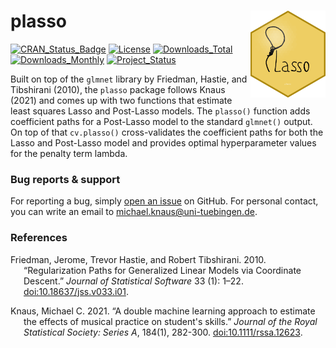 
# plasso <img src='docs/figures/plasso.png' align="right" height="139" />

<!-- badges: start -->

[![CRAN_Status_Badge](https://www.r-pkg.org/badges/version/plasso)](https://CRAN.R-project.org/package=plasso)
[![License](https://img.shields.io/badge/license-GPL--3-blue.svg)](https://www.gnu.org/licenses/gpl-3.0.en.html)
[![Downloads_Total](https://cranlogs.r-pkg.org/badges/grand-total/plasso)](https://CRAN.R-project.org/package=plasso)
[![Downloads_Monthly](https://cranlogs.r-pkg.org/badges/plasso)](https://CRAN.R-project.org/package=plasso)
[![Project_Status](https://www.repostatus.org/badges/latest/active.svg)](https://www.repostatus.org/#active)
<!-- badges: end -->

Built on top of the `glmnet` library by Friedman, Hastie, and Tibshirani
(2010), the `plasso` package follows Knaus (2021) and comes up with two
functions that estimate least squares Lasso and Post-Lasso models. The
`plasso()` function adds coefficient paths for a Post-Lasso model to the
standard `glmnet()` output. On top of that `cv.plasso()` cross-validates
the coefficient paths for both the Lasso and Post-Lasso model and
provides optimal hyperparameter values for the penalty term lambda.

### Bug reports & support

For reporting a bug, simply [open an
issue](https://github.com/MCKnaus/plasso/issues/new) on GitHub. For
personal contact, you can write an email to
michael.knaus@uni-tuebingen.de.

### References

<div id="refs" class="references csl-bib-body hanging-indent">

<div id="ref-glmnet" class="csl-entry">

Friedman, Jerome, Trevor Hastie, and Robert Tibshirani. 2010.
“Regularization Paths for Generalized Linear Models via Coordinate
Descent.” *Journal of Statistical Software* 33 (1): 1–22.
<doi:10.18637/jss.v033.i01>.

</div>

<div id="ref-knaus" class="csl-entry">

Knaus, Michael C. 2021. “<span class="nocase">A double machine learning approach to estimate the effects of musical practice on
student's skills</span>.” *Journal of the Royal Statistical Society: Series A*, 184(1), 282-300.
<doi:10.1111/rssa.12623>.

</div>

</div>

